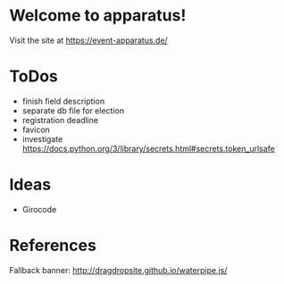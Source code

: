 # Welcome to apparatus!

Visit the site at https://event-apparatus.de/

# ToDos

* finish field description
* separate db file for election
* registration deadline
* favicon
* investigate https://docs.python.org/3/library/secrets.html#secrets.token_urlsafe

# Ideas

* Girocode


# References

Fallback banner: http://dragdropsite.github.io/waterpipe.js/
